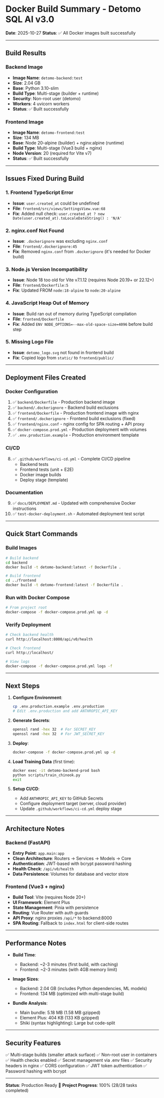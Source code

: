 # Docker Build Summary - Detomo SQL AI v3.0

**Date**: 2025-10-27
**Status**: ✅ All Docker images built successfully

---

## Build Results

### Backend Image
- **Image Name**: `detomo-backend:test`
- **Size**: 2.04 GB
- **Base**: Python 3.10-slim
- **Build Type**: Multi-stage (builder + runtime)
- **Security**: Non-root user (detomo)
- **Workers**: 4 uvicorn workers
- **Status**: ✅ Built successfully

### Frontend Image
- **Image Name**: `detomo-frontend:test`
- **Size**: 134 MB
- **Base**: Node 20-alpine (builder) + nginx:alpine (runtime)
- **Build Type**: Multi-stage (Vue3 build + nginx)
- **Node Version**: 20 (required for Vite v7)
- **Status**: ✅ Built successfully

---

## Issues Fixed During Build

### 1. Frontend TypeScript Error
- **Issue**: `user.created_at` could be undefined
- **File**: `frontend/src/views/SettingsView.vue:68`
- **Fix**: Added null check: `user.created_at ? new Date(user.created_at).toLocaleDateString() : 'N/A'`

### 2. nginx.conf Not Found
- **Issue**: `.dockerignore` was excluding `nginx.conf`
- **File**: `frontend/.dockerignore:45`
- **Fix**: Removed `nginx.conf` from `.dockerignore` (it's needed for Docker build)

### 3. Node.js Version Incompatibility
- **Issue**: Node 18 too old for Vite v7.1.12 (requires Node 20.19+ or 22.12+)
- **File**: `frontend/Dockerfile:5`
- **Fix**: Updated FROM `node:18-alpine` to `node:20-alpine`

### 4. JavaScript Heap Out of Memory
- **Issue**: Build ran out of memory during TypeScript compilation
- **File**: `frontend/Dockerfile`
- **Fix**: Added `ENV NODE_OPTIONS=--max-old-space-size=4096` before build step

### 5. Missing Logo File
- **Issue**: `detomo_logo.svg` not found in frontend build
- **Fix**: Copied logo from `static/` to `frontend/public/`

---

## Deployment Files Created

### Docker Configuration
1. ✅ `backend/Dockerfile` - Production backend image
2. ✅ `backend/.dockerignore` - Backend build exclusions
3. ✅ `frontend/Dockerfile` - Production frontend image with nginx
4. ✅ `frontend/.dockerignore` - Frontend build exclusions (fixed)
5. ✅ `frontend/nginx.conf` - nginx config for SPA routing + API proxy
6. ✅ `docker-compose.prod.yml` - Production deployment with volumes
7. ✅ `.env.production.example` - Production environment template

### CI/CD
8. ✅ `.github/workflows/ci-cd.yml` - Complete CI/CD pipeline
   - Backend tests
   - Frontend tests (unit + E2E)
   - Docker image builds
   - Deploy stage (template)

### Documentation
9. ✅ `docs/DEPLOYMENT.md` - Updated with comprehensive Docker instructions
10. ✅ `test-docker-deployment.sh` - Automated deployment test script

---

## Quick Start Commands

### Build Images
```bash
# Build backend
cd backend
docker build -t detomo-backend:latest -f Dockerfile .

# Build frontend
cd ../frontend
docker build -t detomo-frontend:latest -f Dockerfile .
```

### Run with Docker Compose
```bash
# From project root
docker-compose -f docker-compose.prod.yml up -d
```

### Verify Deployment
```bash
# Check backend health
curl http://localhost:8000/api/v0/health

# Check frontend
curl http://localhost/

# View logs
docker-compose -f docker-compose.prod.yml logs -f
```

---

## Next Steps

1. **Configure Environment**:
   ```bash
   cp .env.production.example .env.production
   # Edit .env.production and add ANTHROPIC_API_KEY
   ```

2. **Generate Secrets**:
   ```bash
   openssl rand -hex 32  # For SECRET_KEY
   openssl rand -hex 32  # For JWT_SECRET_KEY
   ```

3. **Deploy**:
   ```bash
   docker-compose -f docker-compose.prod.yml up -d
   ```

4. **Load Training Data** (first time):
   ```bash
   docker exec -it detomo-backend-prod bash
   python scripts/train_chinook.py
   exit
   ```

5. **Setup CI/CD**:
   - Add `ANTHROPIC_API_KEY` to GitHub Secrets
   - Configure deployment target (server, cloud provider)
   - Update `.github/workflows/ci-cd.yml` deploy stage

---

## Architecture Notes

### Backend (FastAPI)
- **Entry Point**: `app.main:app`
- **Clean Architecture**: Routers → Services → Models → Core
- **Authentication**: JWT-based with bcrypt password hashing
- **Health Check**: `/api/v0/health`
- **Data Persistence**: Volumes for database and vector store

### Frontend (Vue3 + nginx)
- **Build Tool**: Vite (requires Node 20+)
- **UI Framework**: Element Plus
- **State Management**: Pinia with persistence
- **Routing**: Vue Router with auth guards
- **API Proxy**: nginx proxies `/api/*` to backend:8000
- **SPA Routing**: Fallback to `index.html` for client-side routes

---

## Performance Notes

- **Build Time**:
  - Backend: ~2-3 minutes (first build, with caching)
  - Frontend: ~2-3 minutes (with 4GB memory limit)

- **Image Sizes**:
  - Backend: 2.04 GB (includes Python dependencies, ML models)
  - Frontend: 134 MB (optimized with multi-stage build)

- **Bundle Analysis**:
  - Main bundle: 5.18 MB (1.58 MB gzipped)
  - Element Plus: 404 KB (133 KB gzipped)
  - Shiki (syntax highlighting): Large but code-split

---

## Security Features

✅ Multi-stage builds (smaller attack surface)
✅ Non-root user in containers
✅ Health checks enabled
✅ Secret management via .env files
✅ Security headers in nginx
✅ CORS configuration
✅ JWT token authentication
✅ Password hashing with bcrypt

---

**Status**: Production Ready 🚀
**Project Progress**: 100% (28/28 tasks completed)
